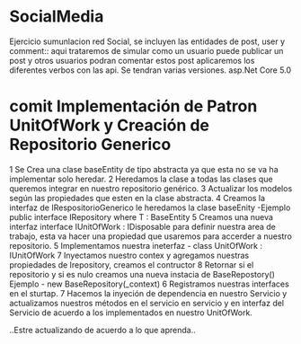 # SocialMedia
Ejercicio sumunlacion red Social, se incluyen las entidades de post, user y comment::
aqui trataremos de simular como un usuario puede publicar un post y otros usuarios podran comentar estos post
aplicaremos los diferentes verbos con las api.
Se tendran varias versiones.
asp.Net Core 5.0

# comit Implementación de Patron UnitOfWork y Creación de Repositorio Generico
1 Se Crea una clase baseEntity de tipo abstracta ya que esta no se va ha implementar solo heredar. 
2 Heredamos la clase a todas las clases que queremos integrar en nuestro repositorio genérico.
3 Actualizar los modelos según  las propiedades que esten en la clase abstracta.
4 Creamos la interfaz de IRespositorioGenerico le heredamos la clase baseEnity -Ejemplo  public interface IRepository<T> where T : BaseEntity
5 Creamos una nueva interfaz  interface IUnitOfWork : IDisposable para definir nuestra area de trabajo, esta va hacer una propiedad que usaremos para accerder a nuestro         repositorio. 
5 Implementamos nuestra ineterfaz - class UnitOfWork : IUnitOfWork 
7 Inyectamos nuestro contex y agregamos nuestras propiedades de Irepository<entidades>, creamos el contructor
8 Retornar si el repositorio y si es nulo creamos una nueva instacia de BaseRepostory<enitdad>() Ejemplo - new BaseRepository<Post>(_context)
6 Registramos nuestras interfaces en el sturtap.
7 Hacemos la inyeción de dependencia en nuestro Servicio y actualizamos nuestros métodos en el servicio en servicio y en  interfaz del Servicio de acuerdo a los implementados en nuestro UnitOfWork.
  
  ..Estre actualizando de acuerdo a lo que aprenda..
 
